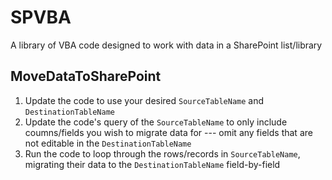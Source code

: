 # SPVBA
A library of VBA code designed to work with data in a SharePoint list/library

## MoveDataToSharePoint
1) Update the code to use your desired `SourceTableName` and `DestinationTableName`
2) Update the code's query of the `SourceTableName` to only include coumns/fields you wish to migrate data for --- omit any fields that are not editable in the `DestinationTableName`
3) Run the code to loop through the rows/records in `SourceTableName`, migrating their data to the `DestinationTableName` field-by-field
